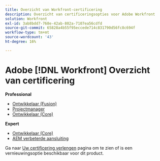 ```yaml
---
title: Overzicht van Workfront-certificering
description: Overzicht van certificeringsopties voor Adobe Workfront
solution: Workfront
exl-id: 3ab8bdd7-768e-42ab-802a-7107ea56cdfd
source-git-commit: 65828a4b55f95eccede714c831790d56fc8c694f
workflow-type: tm+mt
source-wordcount: '43'
ht-degree: 16%

---
```


# Adobe [!DNL Workfront] Overzicht van certificering

**Professional**

* [Ontwikkelaar (Fusion)](/help/certifications/aw/aw-fusion-p-developer.md) <!--AD0-E902-->
* [Projectmanager](/help/certifications/aw/aw-p-project-manager.md) <!--AD0-E903-->
* [Ontwikkelaar (Core)](/help/certifications/aw/aw-core-p-developer.md) <!--AD0-E905-->

**Expert**

* [Ontwikkelaar (Core)](/help/certifications/aw/aw-core-e-developer-23-08.md) <!--AD0-E907-->
* [AEM verbeterde aansluiting](/help/certifications/aw/aw-aem-e-connector.md) <!--AD0-E906-->

Ga naar [Uw certificering verlengen](/help/certifications/renew.md) pagina om te zien of is een vernieuwingsoptie beschikbaar voor dit product.
